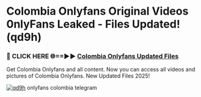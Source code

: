 # Colombia Onlyfans Original Videos 0nlyFans Leaked - Files Updated! (qd9h)

<h3>🔴 CLICK HERE 🌐==►► <a href="https://best4dudes.click/HH4t6V" rel="nofollow">Colombia Onlyfans Updated Files</a></h3>

Get Colombia Onlyfans and all content. Now you can access all videos and pictures of Colombia Onlyfans. New Updated Files 2025!

[![qd9h](https://github.com/user-attachments/assets/8c521d6e-e6e3-4a75-9320-d58ab9d79d5b)](https://best4dudes.click/HH4t6V)
onlyfans colombia telegram